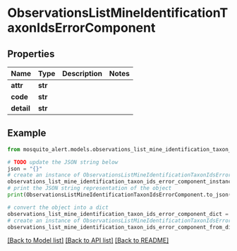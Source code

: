 # ObservationsListMineIdentificationTaxonIdsErrorComponent


## Properties

Name | Type | Description | Notes
------------ | ------------- | ------------- | -------------
**attr** | **str** |  | 
**code** | **str** |  | 
**detail** | **str** |  | 

## Example

```python
from mosquito_alert.models.observations_list_mine_identification_taxon_ids_error_component import ObservationsListMineIdentificationTaxonIdsErrorComponent

# TODO update the JSON string below
json = "{}"
# create an instance of ObservationsListMineIdentificationTaxonIdsErrorComponent from a JSON string
observations_list_mine_identification_taxon_ids_error_component_instance = ObservationsListMineIdentificationTaxonIdsErrorComponent.from_json(json)
# print the JSON string representation of the object
print(ObservationsListMineIdentificationTaxonIdsErrorComponent.to_json())

# convert the object into a dict
observations_list_mine_identification_taxon_ids_error_component_dict = observations_list_mine_identification_taxon_ids_error_component_instance.to_dict()
# create an instance of ObservationsListMineIdentificationTaxonIdsErrorComponent from a dict
observations_list_mine_identification_taxon_ids_error_component_from_dict = ObservationsListMineIdentificationTaxonIdsErrorComponent.from_dict(observations_list_mine_identification_taxon_ids_error_component_dict)
```
[[Back to Model list]](../README.md#documentation-for-models) [[Back to API list]](../README.md#documentation-for-api-endpoints) [[Back to README]](../README.md)


